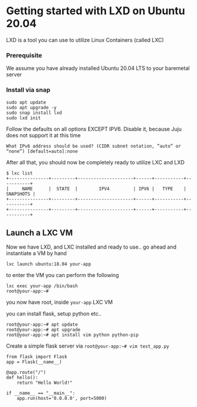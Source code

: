 # Getting started with LXD on Ubuntu 20.04

LXD is a tool you can use to utilize Linux Containers (called LXC)

### Prerequisite

We assume you have already installed Ubuntu 20.04 LTS to your baremetal server

### Install via snap

```
sudo apt update 
sudo apt upgrade -y
sudo snap install lxd
sudo lxd init
```

Follow the defaults on all options EXCEPT IPV6.  Disable it, because Juju does not support it at this time

```
What IPv6 address should be used? (CIDR subnet notation, “auto” or “none”) [default=auto]:none
```

After all that, you should now be completely ready to utilize LXC and LXD

```
$ lxc list
+---------------+---------+---------------------+------+-----------+-----------+
|     NAME      |  STATE  |        IPV4         | IPV6 |   TYPE    | SNAPSHOTS |
+---------------+---------+---------------------+------+-----------+-----------+
+---------------+---------+---------------------+------+-----------+-----------+
```

## Launch a LXC VM

Now we have LXD, and LXC installed and ready to use.. go ahead and instantiate a VM by hand

```
lxc launch ubuntu:18.04 your-app
```

to enter the VM you can perform the following

```
lxc exec your-app /bin/bash
root@your-app:~# 
```

you now have root, inside `your-app` LXC VM

you can install flask, setup python etc..

```
root@your-app:~# apt update
root@your-app:~# apt upgrade 
root@your-app:~# apt install vim python python-pip
```

Create a simple flask server via `root@your-app:~# vim test_app.py`

```
from flask import Flask 
app = Flask(__name__)

@app.route("/") 
def hello():
    return "Hello World!"

if __name__ == "__main__": 
    app.run(host='0.0.0.0', port=5000)
```
